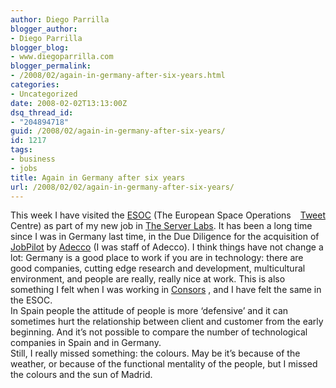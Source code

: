 ```yaml
---
author: Diego Parrilla
blogger_author:
- Diego Parrilla
blogger_blog:
- www.diegoparrilla.com
blogger_permalink:
- /2008/02/again-in-germany-after-six-years.html
categories:
- Uncategorized
date: 2008-02-02T13:13:00Z
dsq_thread_id:
- "204894718"
guid: /2008/02/again-in-germany-after-six-years/
id: 1217
tags:
- business
- jobs
title: Again in Germany after six years
url: /2008/02/02/again-in-germany-after-six-years/
---
```


<div style="float: right; margin-left: 10px;">
  <a href="https://twitter.com/share" class="twitter-share-button" data-via="nubeblog" data-hashtags="business,jobs" data-count="vertical" data-url="/2008/02/02/again-in-germany-after-six-years/">Tweet</a>
</div>

This week I have visited the [ESOC](http://www.esa.int/SPECIALS/ESOC/index.html) (The European Space Operations Centre) as part of my new job in [The Server Labs](http://www.theserverlabs.com/). It has been a long time since I was in Germany last time, in the Due Diligence for the acquisition of [JobPilot](http://www.jobpilot.com/) by [Adecco](http://www.adecco.com/) (I was staff of Adecco). I think things have not change a lot: Germany is a good place to work if you are in technology: there are good companies, cutting edge research and development, multicultural environment, and people are really, really nice at work. This is also something I felt when I was working in [Consors](http://www.cortalconsors.com/) , and I have felt the same in the ESOC.  
In Spain people the attitude of people is more &#8216;defensive&#8217; and it can sometimes hurt the relationship between client and customer from the early beginning. And it&#8217;s not possible to compare the number of technological companies in Spain and in Germany.  
Still, I really missed something: the colours. May be it&#8217;s because of the weather, or because of the functional mentality of the people, but I missed the colours and the sun of Madrid.
